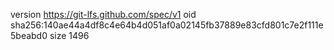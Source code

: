version https://git-lfs.github.com/spec/v1
oid sha256:140ae44a4df8c4e64b4d051af0a02145fb37889e83cfd801c7e2f111e5beabd0
size 1496
